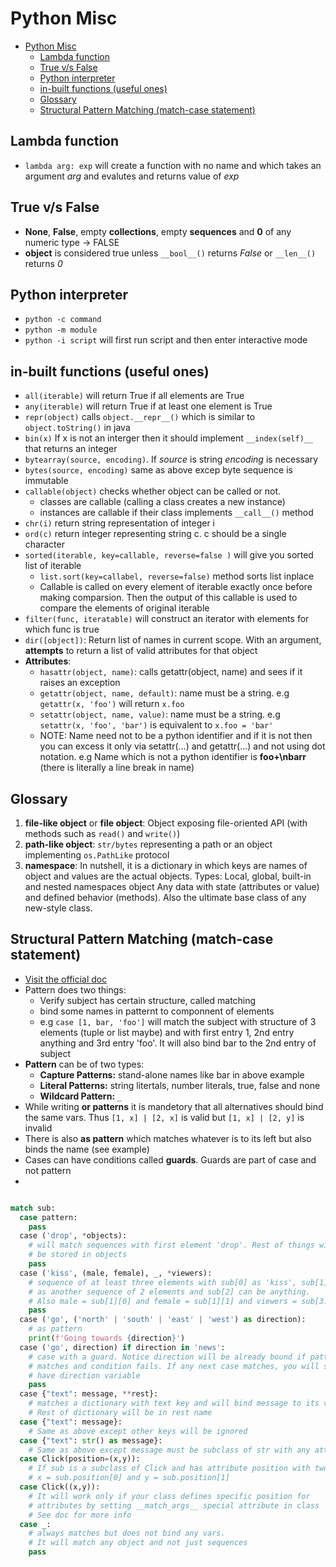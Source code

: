 # Python Misc

- [Python Misc](#python-misc)
  - [Lambda function](#lambda-function)
  - [True v/s False](#true-vs-false)
  - [Python interpreter](#python-interpreter)
  - [in-built functions (useful ones)](#in-built-functions-useful-ones)
  - [Glossary](#glossary)
  - [Structural Pattern Matching (match-case statement)](#structural-pattern-matching-match-case-statement)

## Lambda function

- `lambda arg: exp` will create a function with no name and which takes an argument _arg_ and evalutes and returns value of _exp_

## True v/s False

- **None**, **False**, empty **collections**, empty **sequences** and **0** of any numeric type -> FALSE
- **object** is considered true unless `__bool__()` returns _False_ or `__len__()` returns _0_

## Python interpreter

- `python -c command`
- `python -m module`
- `python -i script` will first run script and then enter interactive mode

## in-built functions (useful ones)

- `all(iterable)` will return True if all elements are True
- `any(iterable)` will return True if at least one element is True
- `repr(object)` calls `object.__repr__()` which is similar to `object.toString()` in java
- `bin(x)` If x is not an interger then it should implement `__index(self)__` that returns an integer
- `bytearray(source, encoding)`. If _source_ is string _encoding_ is necessary
- `bytes(source, encoding)` same as above excep byte sequence is immutable
- `callable(object)` checks whether object can be called or not.
  - classes are callable (calling a class creates a new instance)
  - instances are callable if their class implements `__call__()` method
- `chr(i)` return string representation of integer i
- `ord(c)` return integer representing string c. c should be a single character
- `sorted(iterable, key=callable, reverse=false )` will give you sorted list of iterable
  - `list.sort(key=callabel, reverse=false)` method sorts list inplace
  - Callable is called on every element of iterable exactly once before making comparsion. Then the output of this callable is used to compare the elements of original iterable
- `filter(func, iteratable)` will construct an iterator with elements for which func is true
- `dir([object])`: Return list of names in current scope. With an argument, **attempts** to return a list of valid attributes for that object
- **Attributes**:
  - `hasattr(object, name)`: calls getattr(object, name) and sees if it raises an exception
  - `getattr(object, name, default)`: name must be a string. e.g `getattr(x, 'foo')` will return `x.foo`
  - `setattr(object, name, value)`: name must be a string. e.g `setattr(x, 'foo', 'bar')` is equivalent to `x.foo = 'bar'`
  - NOTE: Name need not to be a python identifier and if it is not then you can excess it only via setattr(...) and getattr(...) and not using dot notation. e.g Name which is not a python identifier is **foo+\nbarr** (there is literally a line break in name)

## Glossary

1. **file-like object** or **file object**: Object exposing file-oriented API (with methods such as `read()` and `write()`)
2. **path-like object**: `str/bytes` representing a path or an object implementing `os.PathLike` protocol
3. **namespace**: In nutshell, it is a dictionary in which keys are names of object and values are the actual objects. Types: Local, global, built-in and nested namespaces
   object
   Any data with state (attributes or value) and defined behavior (methods). Also the ultimate base class of any new-style class.

## Structural Pattern Matching (match-case statement)

- [Visit the official doc](https://peps.python.org/pep-0636/)
- Pattern does two things:
  - Verify subject has certain structure, called matching
  - bind some names in patternt to componnent of elements
  - e.g `case [1, bar, 'foo']` will match the subject with structure of 3 elements (tuple or list maybe) and with first entry 1, 2nd entry anything and 3rd entry 'foo'. It will also bind bar to the 2nd entry of subject
- **Pattern** can be of two types:
  - **Capture Patterns:** stand-alone names like bar in above example
  - **Literal Patterns:** string litertals, number literals, true, false and none
  - **Wildcard Pattern:** `_`
- While writing **or patterns** it is mandetory that all alternatives should bind the same vars. Thus `[1, x] | [2, x]` is valid but `[1, x] | [2, y]` is invalid
- There is also **as pattern** which matches whatever is to its left but also binds the name (see example)
- Cases can have conditions called **guards**. Guards are part of case and not pattern
-

```python

match sub:
  case pattern:
    pass
  case ('drop', *objects):
    # will match sequences with first element 'drop'. Rest of things will
    # be stored in objects
    pass
  case ('kiss', (male, female), _, *viewers):
    # sequence of at least three elements with sub[0] as 'kiss', sub[1]
    # as another sequence of 2 elements and sub[2] can be anything.
    # Also male = sub[1][0] and female = sub[1][1] and viewers = sub[3:]
    pass
  case ('go', ('north' | 'south' | 'east' | 'west') as direction):
    # as pattern
    print(f'Going towards {direction}')
  case ('go', direction) if direction in 'news':
    # case with a guard. Notice direction will be already bound if pattern
    # matches and condition fails. If any next case matches, you will still
    # have direction variable
    pass
  case {"text": message, **rest}:
    # matches a dictionary with text key and will bind message to its value.
    # Rest of dictionary will be in rest name
  case {"text": message}:
    # Same as above except other keys will be ignored
  case {"text": str() as message}:
    # Same as above except message must be subclass of str with any attributes
  case Click(position=(x,y)):
    # If sub is a subclass of Click and has attribute position with two elements
    # x = sub.position[0] and y = sub.position[1]
  case Click((x,y)):
    # It will work only if your class defines specific position for
    # attributes by setting __match_args__ special attribute in class
    # See doc for more info
  case _:
    # always matches but does not bind any vars.
    # It will match any object and not just sequences
    pass
```
